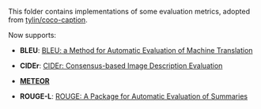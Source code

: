 This folder contains implementations of some evaluation metrics, adopted from [tylin/coco-caption](https://github.com/tylin/coco-caption). 

Now supports:

- **BLEU**: [BLEU: a Method for Automatic Evaluation of Machine Translation](https://www.aclweb.org/anthology/P02-1040.pdf)

- **CIDEr**: [CIDEr: Consensus-based Image Description Evaluation]()

- [**METEOR**](http://www.cs.cmu.edu/~alavie/METEOR/)

- **ROUGE-L**: [ROUGE: A Package for Automatic Evaluation of Summaries]()